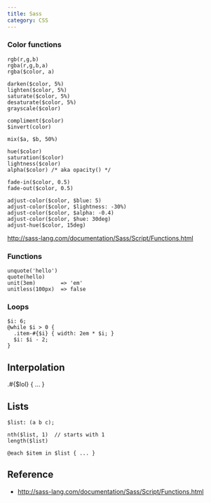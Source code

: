 ```yaml
---
title: Sass
category: CSS
---
```


### Color functions

    rgb(r,g,b)
    rgba(r,g,b,a)
    rgba($color, a)

    darken($color, 5%)
    lighten($color, 5%)
    saturate($color, 5%)
    desaturate($color, 5%)
    grayscale($color)

    compliment($color)
    $invert(color)

    mix($a, $b, 50%)

    hue($color)
    saturation($color)
    lightness($color)
    alpha($color) /* aka opacity() */

    fade-in($color, 0.5)
    fade-out($color, 0.5)

    adjust-color($color, $blue: 5)
    adjust-color($color, $lightness: -30%)
    adjust-color($color, $alpha: -0.4)
    adjust-color($color, $hue: 30deg)
    adjust-hue($color, 15deg)

http://sass-lang.com/documentation/Sass/Script/Functions.html

### Functions

    unquote('hello')
    quote(hello)
    unit(3em)        => 'em'
    unitless(100px)  => false

### Loops

    $i: 6;
    @while $i > 0 {
      .item-#{$i} { width: 2em * $i; }
      $i: $i - 2;
    }

## Interpolation

   .#{$lol} { ... }

## Lists

    $list: (a b c);

    nth($list, 1)  // starts with 1
    length($list)

    @each $item in $list { ... }

## Reference

- <http://sass-lang.com/documentation/Sass/Script/Functions.html>

